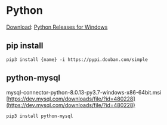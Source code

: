 # Python

[Download](https://www.python.org/downloads/): [Python Releases for Windows](https://www.python.org/downloads/windows/)


## pip install

```
pip3 install {name} -i https://pypi.douban.com/simple
```

## python-mysql

mysql-connector-python-8.0.13-py3.7-windows-x86-64bit.msi
[https://dev.mysql.com/downloads/file/?id=480228](https://dev.mysql.com/downloads/file/?id=480228)

```
pip3 install python-mysql
```
